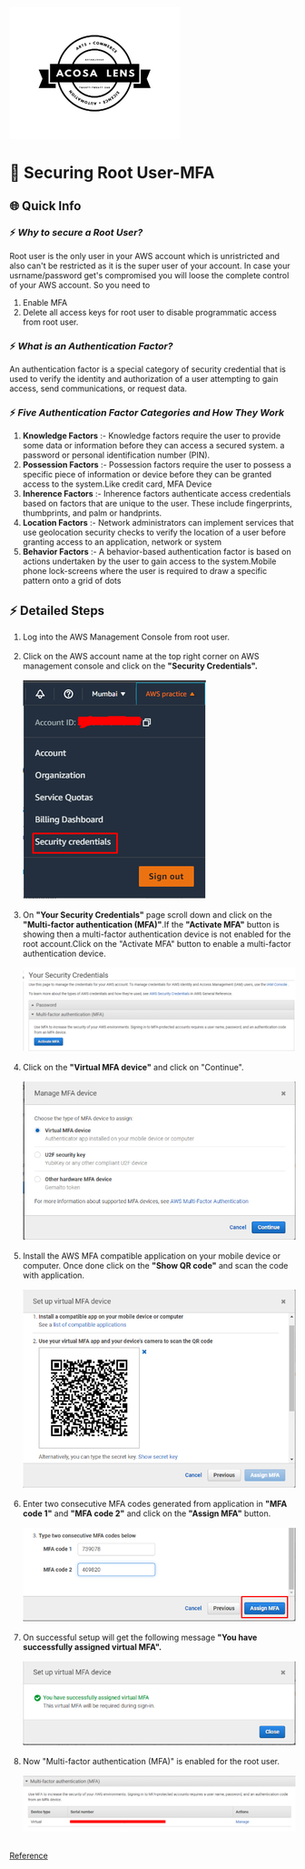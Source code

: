 [<img alt="acosalens" width="300px" src="https://github.com/jindalvishal09/AWS/blob/main/Resources/other/Acosa_logo.png" />](https://acosalens.com)

# 🎯 Securing Root User-MFA

## 🌐 Quick Info

### ⚡ _Why to secure a Root User?_

Root user is the only user in your AWS account which is unristricted and also can't be restricted as it is the super user of your account. In case your usrname/password get's compromised you will loose the complete control of your AWS account. So you need to 
1. Enable MFA
2. Delete all access keys for root user to disable programmatic  access from root user.

### ⚡ _What is an Authentication Factor?_

An authentication factor is a special category of security credential that is used to verify the identity and authorization of a user attempting to gain access, send communications, or request data.

### ⚡ _Five Authentication Factor Categories and How They Work_

1. **Knowledge Factors** :- Knowledge factors require the user to provide some data or information before they can access a secured system. a password or personal identification number (PIN).
2. **Possession Factors** :- Possession factors require the user to possess a specific piece of information or device before they can be granted access to the system.Like credit card, MFA Device
3. **Inherence Factors** :- Inherence factors authenticate access credentials based on factors that are unique to the user. These include fingerprints, thumbprints, and palm or handprints.
4. **Location Factors** :- Network administrators can implement services that use geolocation security checks to verify the location of a user before granting access to an application, network or system
5. **Behavior Factors** :- A behavior-based authentication factor is based on actions undertaken by the user to gain access to the system.Mobile phone lock-screens where the user is required to draw a specific pattern onto a grid of dots



## ⚡ Detailed Steps

1. Log into the AWS Management Console from root user.</br></br>
2. Click on the AWS account name at the top right corner on AWS management console and click on the **"Security Credentials".**</br></br><img src="/Resources/IAM/01_Securing Root User/step_2.png"/></br></br>
3. On **"Your Security Credentials"** page scroll down and click on the **"Multi-factor authentication (MFA)"**.If the **"Activate MFA"** button is showing then a multi-factor authentication device is not enabled for the root account.Click on the "Activate MFA" button to enable a multi-factor authentication device.</br></br><img src="/Resources/IAM/01_Securing Root User/step_3.png"/></br></br>
4. Click on the **"Virtual MFA device"** and click on "Continue". </br></br><img src="/Resources/IAM/01_Securing Root User/step_4.png"/></br></br>
5. Install the AWS MFA compatible application on your mobile device or computer. Once done click on the **"Show QR code"** and scan the code with application.</br></br><img src="/Resources/IAM/01_Securing Root User/step_5.png"/></br></br>
6. Enter two consecutive MFA codes generated from application in **"MFA code 1"** and **"MFA code 2"** and click on the **"Assign MFA"** button.</br></br><img src="/Resources/IAM/01_Securing Root User/step_6.png"/></br></br>
7. On successful setup will get the following message **"You have successfully assigned virtual MFA".** </br></br><img src="/Resources/IAM/01_Securing Root User/step_7.png"/></br></br>
8. Now "Multi-factor authentication (MFA)" is enabled for the root user.</br></br><img src="/Resources/IAM/01_Securing Root User/step_8.png"/></br></br>


[Reference](https://www.sumologic.com/glossary/authentication-factor/)
